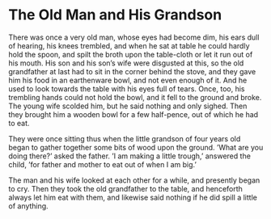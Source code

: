 # The Old Man and His Grandson

There was once a very old man, whose eyes had become dim, his ears dull of hearing, his knees trembled, and when he sat at table he could hardly hold the spoon, and spilt the broth upon the table-cloth or let it run out of his mouth. His son and his son’s wife were disgusted at this, so the old grandfather at last had to sit in the corner behind the stove, and they gave him his food in an earthenware bowl, and not even enough of it. And he used to look towards the table with his eyes full of tears. Once, too, his trembling hands could not hold the bowl, and it fell to the ground and broke. The young wife scolded him, but he said nothing and only sighed. Then they brought him a wooden bowl for a few half-pence, out of which he had to eat.

They were once sitting thus when the little grandson of four years old began to gather together some bits of wood upon the ground. ’What are you doing there?’ asked the father. ’I am making a little trough,’ answered the child, ’for father and mother to eat out of when I am big.’

The man and his wife looked at each other for a while, and presently began to cry. Then they took the old grandfather to the table, and henceforth always let him eat with them, and likewise said nothing if he did spill a little of anything.